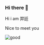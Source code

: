### Hi there 👋

Hi i am 羿廷

Nice to meet you

![good](https://truth.bahamut.com.tw/s01/202206/51047a59ac0d198c12ced79093c04dc1.JPG)
